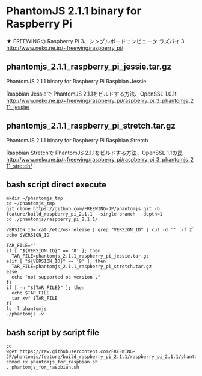 # PhantomJS 2.1.1 binary for Raspberry Pi

★ FREEWINGの Raspberry Pi 3、シングルボードコンピュータ ラズパイ３  
http://www.neko.ne.jp/~freewing/raspberry_pi/  

## phantomjs_2.1.1_raspberry_pi_jessie.tar.gz

PhantomJS 2.1.1 binary for Raspberry Pi Raspbian Jessie

Raspbian Jessieで PhantomJS 2.1.1をビルドする方法、OpenSSL 1.0.1t  
http://www.neko.ne.jp/~freewing/raspberry_pi/raspberry_pi_3_phantomjs_211_jessie/  

## phantomjs_2.1.1_raspberry_pi_stretch.tar.gz

PhantomJS 2.1.1 binary for Raspberry Pi Raspbian Stretch

Raspbian Stretchで PhantomJS 2.1.1をビルドする方法、OpenSSL 1.1の罠  
http://www.neko.ne.jp/~freewing/raspberry_pi/raspberry_pi_3_phantomjs_211_stretch/  

## bash script direct execute

```
mkdir ~/phantomjs_tmp
cd ~/phantomjs_tmp
git clone https://github.com/FREEWING-JP/phantomjs.git -b feature/build_raspberry_pi_2.1.1 --single-branch --depth=1
cd ./phantomjs/raspberry_pi_2.1.1/

VERSION_ID=`cat /etc/os-release | grep "VERSION_ID" | cut -d '"' -f 2`
echo $VERSION_ID

TAR_FILE=""
if [ "${VERSION_ID}" == '8' ]; then
  TAR_FILE=phantomjs_2.1.1_raspberry_pi_jessie.tar.gz
elif [ "${VERSION_ID}" == '9' ]; then
  TAR_FILE=phantomjs_2.1.1_raspberry_pi_stretch.tar.gz
else
  echo "not supported os version ."
fi
if [ -n "${TAR_FILE}" ]; then
  echo $TAR_FILE
  tar xvf $TAR_FILE
fi
ls -l phantomjs
./phantomjs -v
```

## bash script by script file

```
cd
wget https://raw.githubusercontent.com/FREEWING-JP/phantomjs/feature/build_raspberry_pi_2.1.1/raspberry_pi_2.1.1/phantomjs_for_raspbian.sh
chmod +x phantomjs_for_raspbian.sh
. phantomjs_for_raspbian.sh
```


